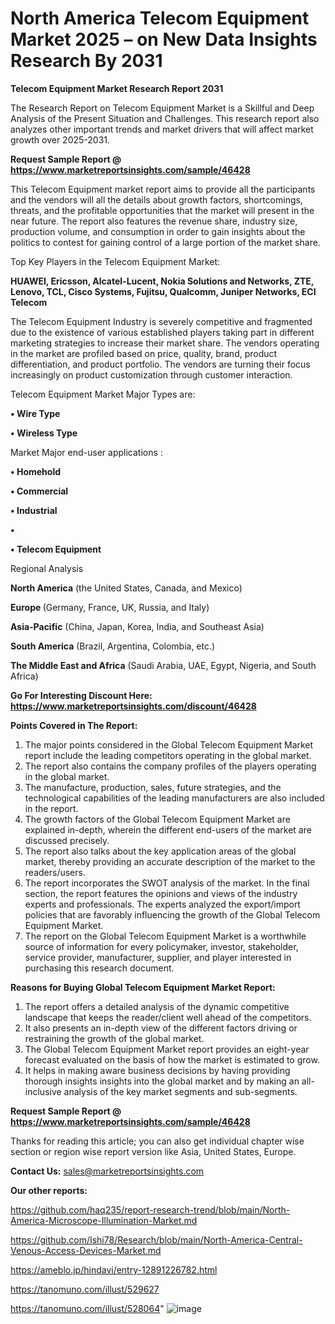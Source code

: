 # North America Telecom Equipment Market 2025 – on New Data Insights Research By 2031

<strong>Telecom Equipment Market Research Report 2031</strong>

The Research Report on Telecom Equipment Market is a Skillful and Deep Analysis of the Present Situation and Challenges. This research report also analyzes other important trends and market drivers that will affect market growth over 2025-2031.

<strong>Request Sample Report @ <a href=https://www.marketreportsinsights.com/sample/46428>https://www.marketreportsinsights.com/sample/46428</a></strong>

This Telecom Equipment market report aims to provide all the participants and the vendors will all the details about growth factors, shortcomings, threats, and the profitable opportunities that the market will present in the near future. The report also features the revenue share, industry size, production volume, and consumption in order to gain insights about the politics to contest for gaining control of a large portion of the market share.

Top Key Players in the Telecom Equipment Market:

<strong>HUAWEI, Ericsson, Alcatel-Lucent, Nokia Solutions and Networks, ZTE, Lenovo, TCL, Cisco Systems, Fujitsu, Qualcomm, Juniper Networks, ECI Telecom</strong>

The Telecom Equipment Industry is severely competitive and fragmented due to the existence of various established players taking part in different marketing strategies to increase their market share. The vendors operating in the market are profiled based on price, quality, brand, product differentiation, and product portfolio. The vendors are turning their focus increasingly on product customization through customer interaction.

Telecom Equipment Market Major Types are:

<strong>•  Wire Type

•  Wireless Type</strong>

Market Major end-user applications :

<strong>•  Homehold

•  Commercial

•  Industrial

•  

•  Telecom Equipment</strong>

Regional Analysis

</u><strong><b>North America</b></strong> (the United States, Canada, and Mexico)

<strong><b>Europe </b></strong>(Germany, France, UK, Russia, and Italy)

<strong><b>Asia-Pacific</b></strong> (China, Japan, Korea, India, and Southeast Asia)

<strong><b>South America</b></strong> (Brazil, Argentina, Colombia, etc.)

<strong><b>The Middle East and Africa</b></strong> (Saudi Arabia, UAE, Egypt, Nigeria, and South Africa)

<strong>Go For Interesting Discount Here: <a href=https://www.marketreportsinsights.com/discount/46428>https://www.marketreportsinsights.com/discount/46428</a></strong>

<strong>Points Covered in The Report:</strong>
<ol>
  <li>The major points considered in the Global Telecom Equipment Market report include the leading competitors operating in the global market.</li>
  <li>The report also contains the company profiles of the players operating in the global market.</li>
  <li>The manufacture, production, sales, future strategies, and the technological capabilities of the leading manufacturers are also included in the report.</li>
  <li>The growth factors of the Global Telecom Equipment Market are explained in-depth, wherein the different end-users of the market are discussed precisely.</li>
  <li>The report also talks about the key application areas of the global market, thereby providing an accurate description of the market to the readers/users.</li>
  <li>The report incorporates the SWOT analysis of the market. In the final section, the report features the opinions and views of the industry experts and professionals. The experts analyzed the export/import policies that are favorably influencing the growth of the Global Telecom Equipment Market.</li>
  <li>The report on the Global Telecom Equipment Market is a worthwhile source of information for every policymaker, investor, stakeholder, service provider, manufacturer, supplier, and player interested in purchasing this research document.</li>
</ol>
<strong>Reasons for Buying Global Telecom Equipment Market Report:</strong>

<ol>
  <li>The report offers a detailed analysis of the dynamic competitive landscape that keeps the reader/client well ahead of the competitors.</li>
  <li>It also presents an in-depth view of the different factors driving or restraining the growth of the global market.</li>
  <li>The Global Telecom Equipment Market report provides an eight-year forecast evaluated on the basis of how the market is estimated to grow.</li>
  <li>It helps in making aware business decisions by having providing thorough insights insights into the global market and by making an all-inclusive analysis of the key market segments and sub-segments.</li>
</ol>
<strong>Request Sample Report @ <a href=https://www.marketreportsinsights.com/sample/46428>https://www.marketreportsinsights.com/sample/46428</a></strong>


Thanks for reading this article; you can also get individual chapter wise section or region wise report version like Asia, United States, Europe.

<strong>Contact Us:</strong>
sales@marketreportsinsights.com

<strong>Our other reports:</strong>

<a href=https://github.com/haq235/report-research-trend/blob/main/North-America-Microscope-Illumination-Market.md>https://github.com/haq235/report-research-trend/blob/main/North-America-Microscope-Illumination-Market.md</a>

<a href=https://github.com/Ishi78/Research/blob/main/North-America-Central-Venous-Access-Devices-Market.md>https://github.com/Ishi78/Research/blob/main/North-America-Central-Venous-Access-Devices-Market.md</a>

<a href=https://ameblo.jp/hindavi/entry-12891226782.html>https://ameblo.jp/hindavi/entry-12891226782.html</a>

<a href=https://tanomuno.com/illust/529627>https://tanomuno.com/illust/529627</a>

<a href=https://tanomuno.com/illust/528064>https://tanomuno.com/illust/528064</a>"
![image](https://github.com/user-attachments/assets/78762a54-5086-4987-a11b-d8660373aec8)
